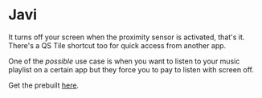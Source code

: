 # Javi

It turns off your screen when the proximity sensor is activated, that's it. There's a QS Tile shortcut too for quick access from another app.

One of the _possible_ use case is when you want to listen to your music playlist on a certain app but they force you to pay to listen with screen off.

Get the prebuilt [here](https://github.com/ivaniskandar/javi/releases).